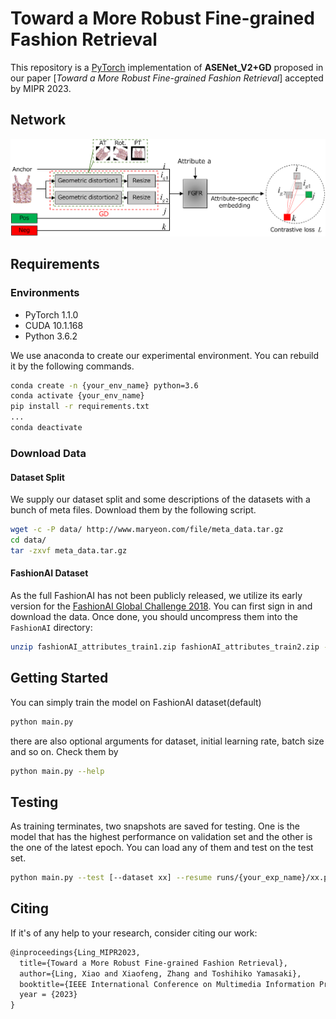 # Toward a More Robust Fine-grained Fashion Retrieval

This repository is a [PyTorch]( https://pytorch.org/ ) implementation of **ASENet_V2+GD** proposed in our paper [*Toward a More Robust Fine-grained Fashion Retrieval*] accepted by MIPR 2023.

## Network

![ASEN](GD.png)

## Requirements

### Environments

* PyTorch 1.1.0
* CUDA 10.1.168
* Python 3.6.2

We use anaconda to create our experimental environment. You can rebuild it by the following commands.

```sh
conda create -n {your_env_name} python=3.6
conda activate {your_env_name}
pip install -r requirements.txt
...
conda deactivate
```

### Download Data

#### Dataset Split

We supply our dataset split and some descriptions of the datasets with a bunch of meta files. Download them by the following script.

```sh
wget -c -P data/ http://www.maryeon.com/file/meta_data.tar.gz
cd data/
tar -zxvf meta_data.tar.gz
```

#### FashionAI Dataset

As the full FashionAI has not been publicly released, we utilize its early version for the [FashionAI Global Challenge 2018](https://tianchi.aliyun.com/markets/tianchi/FashionAI). You can first sign in and download the data. Once done, you should uncompress them into the `FashionAI` directory:

```sh
unzip fashionAI_attributes_train1.zip fashionAI_attributes_train2.zip -d {your_project_path}/data/FashionAI
```

## Getting Started

You can simply train the model on FashionAI dataset(default)

```sh
python main.py
```

there are also optional arguments for dataset, initial learning rate, batch size and so on. Check them by 

```sh
python main.py --help
```

## Testing

As training terminates, two snapshots are saved for testing. One is the model that has the highest performance on validation set and the other is the one of the latest epoch. You can load any of them and test on the test set.

```sh
python main.py --test [--dataset xx] --resume runs/{your_exp_name}/xx.pth.tar
```

## Citing

If it's of any help to your research, consider citing our work:

```latex
@inproceedings{Ling_MIPR2023,
  title={Toward a More Robust Fine-grained Fashion Retrieval},
  author={Ling, Xiao and Xiaofeng, Zhang and Toshihiko Yamasaki},
  booktitle={IEEE International Conference on Multimedia Information Processing and Retrieval(MIPR)},
  year = {2023}
}
```